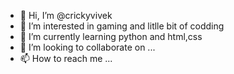 - 👋 Hi, I’m @crickyvivek
- 👀 I’m interested in gaming and litlle bit of codding
- 🌱 I’m currently learning python and html,css
- 💞️ I’m looking to collaborate on ...
- 📫 How to reach me ...

<!---
crickyvivek/crickyvivek is a ✨ special ✨ repository because its `README.md` (this file) appears on your GitHub profile.
You can click the Preview link to take a look at your changes.
--->

